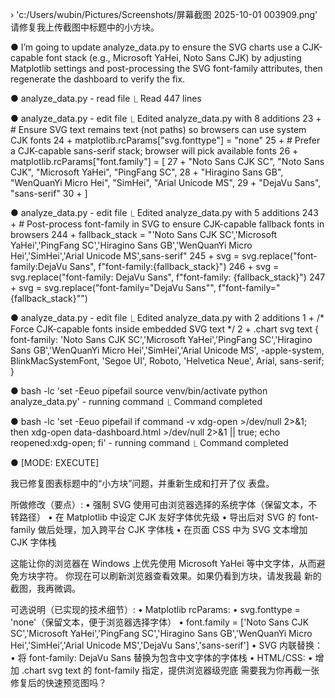  › 'c:/Users/wubin/Pictures/Screenshots/屏幕截图 2025-10-01 
 003909.png' 请修复我上传截图中标题中的小方块。

 ● I’m going to update analyze_data.py to ensure the SVG
   charts use a CJK-capable font stack (e.g., Microsoft
   YaHei, Noto Sans CJK) by adjusting Matplotlib settings
   and post-processing the SVG font-family attributes, then
    regenerate the dashboard to verify the fix.

 ● analyze_data.py - read file
   ⎿ Read 447 lines

 ● analyze_data.py - edit file
     ⎿ Edited analyze_data.py with 8 additions
         23 + # Ensure SVG text remains text (not paths) so 
         browsers can use system CJK fonts
         24 + matplotlib.rcParams["svg.fonttype"] = "none"
         25 + # Prefer a CJK-capable sans-serif stack; browser 
         will pick available fonts
         26 + matplotlib.rcParams["font.family"] = [
         27 +     "Noto Sans CJK SC", "Noto Sans CJK", "Microsoft
          YaHei", "PingFang SC",
         28 +     "Hiragino Sans GB", "WenQuanYi Micro Hei", 
         "SimHei", "Arial Unicode MS",
         29 +     "DejaVu Sans", "sans-serif"
         30 + ]

 ● analyze_data.py - edit file
     ⎿ Edited analyze_data.py with 5 additions
         243 +     # Post-process font-family in SVG to ensure 
         CJK-capable fallback fonts in browsers
         244 +     fallback_stack = "'Noto Sans CJK 
         SC','Microsoft YaHei','PingFang SC','Hiragino Sans
         GB','WenQuanYi Micro Hei','SimHei','Arial Unicode
         MS',sans-serif"
         245 +     svg = svg.replace("font-family:DejaVu Sans", 
         f"font-family:{fallback_stack}")
         246 +     svg = svg.replace("font-family: DejaVu Sans", 
         f"font-family: {fallback_stack}")
         247 +     svg = svg.replace("font-family=\"DejaVu 
         Sans\"", f"font-family=\"{fallback_stack}\"")

 ● analyze_data.py - edit file
     ⎿ Edited analyze_data.py with 2 additions
         1 +     /* Force CJK-capable fonts inside embedded SVG 
         text */
         2 +     .chart svg text { font-family: 'Noto Sans CJK 
         SC','Microsoft YaHei','PingFang SC','Hiragino Sans
         GB','WenQuanYi Micro Hei','SimHei','Arial Unicode MS',
         -apple-system, BlinkMacSystemFont, 'Segoe UI', Roboto,
         'Helvetica Neue', Arial, sans-serif; }

 ● bash -lc 'set -Eeuo pipefail
   source venv/bin/activate
   python analyze_data.py' - running command
   ⎿ Command completed

 ● bash -lc 'set -Eeuo pipefail
   if command -v xdg-open >/dev/null 2>&1; then xdg-open 
   data-dashboard.html >/dev/null 2>&1 || true; echo 
   reopened:xdg-open; fi' - running command
   ⎿ Command completed

 ● [MODE: EXECUTE]

   我已修复图表标题中的“小方块”问题，并重新生成和打开了仪
   表盘。

   所做修改（要点）:
     • 强制 SVG
       使用可由浏览器选择的系统字体（保留文本，不转路径）
     • 在 Matplotlib 中设定 CJK 友好字体优先级
     • 导出后对 SVG 的 font-family 做后处理，加入跨平台 CJK
       字体栈
     • 在页面 CSS 中为 SVG 文本增加 CJK 字体栈

   这能让你的浏览器在 Windows 上优先使用 Microsoft YaHei
   等中文字体，从而避免方块字符。
   你现在可以刷新浏览器查看效果。如果仍看到方块，请发我最
   新的截图，我再微调。

   可选说明（已实现的技术细节）:
     • Matplotlib rcParams:
        • svg.fonttype =
          'none'（保留文本，便于浏览器选择字体）
        • font.family = ['Noto Sans CJK SC','Microsoft
          YaHei','PingFang SC','Hiragino Sans GB','WenQuanYi
           Micro Hei','SimHei','Arial Unicode MS','DejaVu
          Sans','sans-serif']
     • SVG 内联替换：
        • 将 font-family: DejaVu Sans
          替换为包含中文字体的字体栈
     • HTML/CSS:
        • 增加 .chart svg text 的 font-family
          指定，提供浏览器级兜底
   需要我为你再截一张修复后的快速预览图吗？